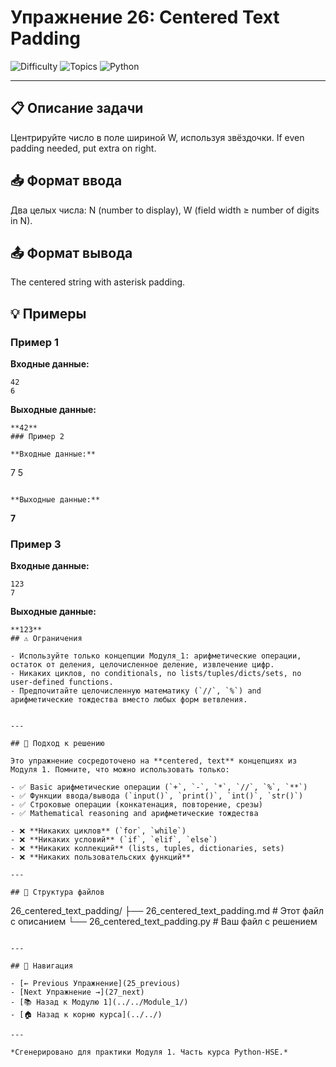 # Упражнение 26: Centered Text Padding

![Difficulty](https://img.shields.io/badge/Difficulty-Module%201-green)
![Topics](https://img.shields.io/badge/Topics-centered%2C%20text-blue)
![Python](https://img.shields.io/badge/Python-Module%201%20Concepts-yellow)

---

## 📋 Описание задачи

Центрируйте число в поле шириной W, используя звёздочки. If even padding needed, put extra on right.
## 📥 Формат ввода

Два целых числа: N (number to display), W (field width ≥ number of digits in N).
## 📤 Формат вывода

The centered string with asterisk padding.
## 💡 Примеры

### Пример 1

**Входные данные:**
```
42
6
```

**Выходные данные:**
```
**42**
### Пример 2

**Входные данные:**
```
7
5
```

**Выходные данные:**
```
**7**
### Пример 3

**Входные данные:**
```
123
7
```

**Выходные данные:**
```
**123**
## ⚠️ Ограничения

- Используйте только концепции Модуля_1: арифметические операции, остаток от деления, целочисленное деление, извлечение цифр.
- Никаких циклов, no conditionals, no lists/tuples/dicts/sets, no user-defined functions.
- Предпочитайте целочисленную математику (`//`, `%`) and арифметические тождества вместо любых форм ветвления.


---

## 🎯 Подход к решению

Это упражнение сосредоточено на **centered, text** концепциях из Модуля 1. Помните, что можно использовать только:

- ✅ Basic арифметические операции (`+`, `-`, `*`, `//`, `%`, `**`)
- ✅ Функции ввода/вывода (`input()`, `print()`, `int()`, `str()`)
- ✅ Строковые операции (конкатенация, повторение, срезы)
- ✅ Mathematical reasoning and арифметические тождества

- ❌ **Никаких циклов** (`for`, `while`)
- ❌ **Никаких условий** (`if`, `elif`, `else`)
- ❌ **Никаких коллекций** (lists, tuples, dictionaries, sets)
- ❌ **Никаких пользовательских функций**

---

## 📁 Структура файлов
```
26_centered_text_padding/
├── 26_centered_text_padding.md     # Этот файл с описанием
└── 26_centered_text_padding.py     # Ваш файл с решением
```

---

## 🔗 Навигация

- [← Previous Упражнение](25_previous) 
- [Next Упражнение →](27_next)
- [📚 Назад к Модулю 1](../../Module_1/)
- [🏠 Назад к корню курса](../../)

---

*Сгенерировано для практики Модуля 1. Часть курса Python-HSE.*

